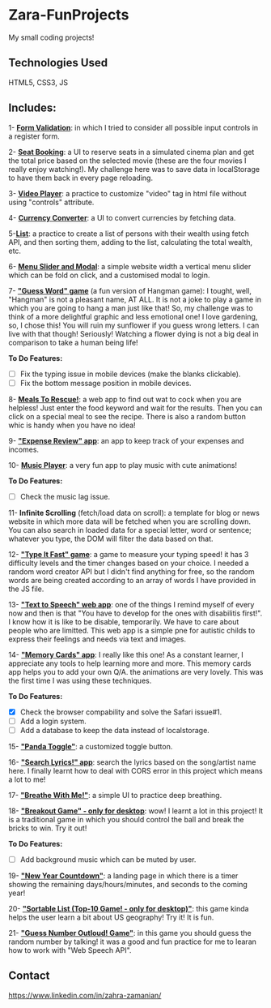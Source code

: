 # Zara-FunProjects

My small coding projects!

## Technologies Used

HTML5, CSS3, JS

## Includes:

1- **[Form Validation](https://codepen.io/zaaraa-z/pen/wvdXvPy)**: in which I tried to consider all possible input controls in a register form.

2- **[Seat Booking](https://zarazamanian.com/demo/seat-booking)**: a UI to reserve seats in a simulated cinema plan and get the total price based on the selected movie (these are the four movies I really enjoy watching!). My challenge here was to save data in localStorage to have them back in every page reloading.

3- **[Video Player](https://codepen.io/zaaraa-z/details/xxdybXb)**: a practice to customize "video" tag in html file without using "controls" attribute.

4- **[Currency Converter](https://zarazamanian.com/demo/currency-converter)**: a UI to convert currencies by fetching data.

5-**[List](https://zarazamanian.com/demo/list)**: a practice to create a list of persons with their wealth using fetch API, and then sorting them, adding to the list, calculating the total wealth, etc.

6- **[Menu Slider and Modal](https://zarazamanian.com/demo/menu-slider-and-modal)**: a simple website width a vertical menu slider which can be fold on click, and a customised modal to login.

7- **["Guess Word" game](https://zarazamanian.com/demo/guess-word)** (a fun version of Hangman game): I tought, well, "Hangman" is not a pleasant name, AT ALL. It is not a joke to play a game in which you are going to hang a man just like that! So, my challenge was to think of a more delightful graphic and less emotional one! I love gardening, so, I chose this! You will ruin my sunflower if you guess wrong letters. I can live with that though! Seriously! Watching a flower dying is not a big deal in comparison to take a human being life!

**To Do Features:**

- [ ] Fix the typing issue in mobile devices (make the blanks clickable).
- [ ] Fix the bottom message position in mobile devices.

8- **[Meals To Rescue!](https://zarazamanian.com/demo/meals-to-rescue)**: a web app to find out wat to cock when you are helpless! Just enter the food keyword and wait for the results. Then you can click on a special meal to see the recipe. There is also a random button whic is handy when you have no idea!

9- **["Expense Review" app](https://zarazamanian.com/demo/expense-review)**: an app to keep track of your expenses and incomes.

10- **[Music Player](https://zarazamanian.com/demo/music-player)**: a very fun app to play music with cute animations!

**To Do Features:**

- [ ] Check the music lag issue.

11- **Infinite Scrolling** (fetch/load data on scroll): a template for blog or news website in which more data will be fetched when you are scrolling down. You can also search in loaded data for a special letter, word or sentence; whatever you type, the DOM will filter the data based on that.

12- **["Type It Fast" game](https://zarazamanian.com/demo/type-it-fast)**: a game to measure your typing speed! it has 3 difficulty levels and the timer changes based on your choice. I needed a random word creator API but I didn't find anything for free, so the random words are being created according to an array of words I have provided in the JS file.

13- **["Text to Speech" web app](https://zarazamanian.com/demo/text-to-speech)**: one of the things I remind myself of every now and then is that "You have to develop for the ones with disabilitis first!". I know how it is like to be disable, temporarily. We have to care about people who are limitted. This web app is a simple pne for autistic childs to express their feelings and needs via text and images.

14- **["Memory Cards" app](https://www.zarazamanian.com/demo/memory-cards)**: I really like this one! As a constant learner, I appreciate any tools to help learning more and more. This memory cards app helps you to add your own Q/A. the animations are very lovely. This was the first time I was using these techniques.

**To Do Features:**

- [x] Check the browser compability and solve the Safari issue#1.
- [ ] Add a login system.
- [ ] Add a database to keep the data instead of localstorage.

15- **["Panda Toggle"](https://codepen.io/zaaraa-z/pen/VwzaVOG)**: a customized toggle button.

16- **["Search Lyrics!" app](https://zarazamanian.com/demo/lyric-search/)**: search the lyrics based on the song/artist name here. I finally learnt how to deal with CORS error in this project which means a lot to me!

17- **["Breathe With Me!"](https://codepen.io/zaaraa-z/full/pordLNm)**: a simple UI to practice deep breathing.

18- **["Breakout Game" - only for desktop](https://www.zarazamanian.com/demo/breakout-game)**: wow! I learnt a lot in this project! It is a traditional game in which you should control the ball and break the bricks to win. Try it out!

**To Do Features:**

- [ ] Add background music which can be muted by user.

19- **["New Year Countdown"](https://codepen.io/zaaraa-z/full/OJjZXdj)**: a landing page in which there is a timer showing the remaining days/hours/minutes, and seconds to the coming year!

20- **["Sortable List (Top-10 Game! - only for desktop)"](https://www.zarazamanian.com/demo/top-ten)**: this game kinda helps the user learn a bit about US geography! Try it! It is fun.

21- **["Guess Number Outloud! Game"](https://www.zarazamanian.com/demo/guess-number-outloud)**: in this game you should guess the random number by talking! it was a good and fun practice for me to learan how to work with "Web Speech API".

## Contact

https://www.linkedin.com/in/zahra-zamanian/
